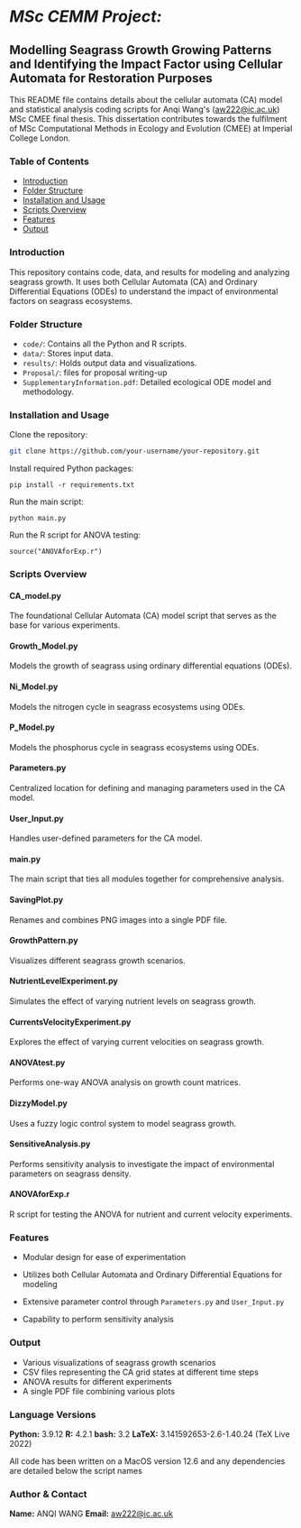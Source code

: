# *MSc CEMM Project:* 

## Modelling Seagrass Growth Growing Patterns and Identifying the Impact Factor using Cellular Automata for Restoration Purposes

This README file contains details about the cellular automata (CA) model and statistical analysis coding scripts for Anqi Wang's ([aw222@ic.ac.uk](mailto:aw222@ic.ac.uk)) MSc CMEE final thesis. This dissertation contributes towards the fulfilment of MSc Computational Methods in Ecology and Evolution (CMEE) at Imperial College London. 

### Table of Contents
- [Introduction](#introduction)
- [Folder Structure](#folder-structure)
- [Installation and Usage](#installation-and-usage)
- [Scripts Overview](#scripts-overview)
- [Features](#features)
- [Output](#output)

### Introduction

This repository contains code, data, and results for modeling and analyzing seagrass growth. It uses both Cellular Automata (CA) and Ordinary Differential Equations (ODEs) to understand the impact of environmental factors on seagrass ecosystems.

### Folder Structure

- `code/`: Contains all the Python and R scripts.
- `data/`: Stores input data.
- `results/`: Holds output data and visualizations.
- `Proposal/`:  files for proposal writing-up
- `SupplementaryInformation.pdf`: Detailed ecological ODE model and methodology.

### Installation and Usage

Clone the repository:
```bash
git clone https://github.com/your-username/your-repository.git
```

Install required Python packages:

`pip install -r requirements.txt`

Run the main script:

`python main.py`

Run the R script for ANOVA testing:

`source("ANOVAforExp.r")`

### Scripts Overview

#### CA_model.py

The foundational Cellular Automata (CA) model script that serves as the base for various experiments.

#### Growth_Model.py

Models the growth of seagrass using ordinary differential equations (ODEs).

#### Ni_Model.py

Models the nitrogen cycle in seagrass ecosystems using ODEs.

#### P_Model.py

Models the phosphorus cycle in seagrass ecosystems using ODEs.

#### Parameters.py

Centralized location for defining and managing parameters used in the CA model.

#### User_Input.py

Handles user-defined parameters for the CA model.

#### main.py

The main script that ties all modules together for comprehensive analysis.

#### SavingPlot.py

Renames and combines PNG images into a single PDF file.

#### GrowthPattern.py

Visualizes different seagrass growth scenarios.

#### NutrientLevelExperiment.py

Simulates the effect of varying nutrient levels on seagrass growth.

#### CurrentsVelocityExperiment.py

Explores the effect of varying current velocities on seagrass growth.

#### ANOVAtest.py

Performs one-way ANOVA analysis on growth count matrices.

#### DizzyModel.py

Uses a fuzzy logic control system to model seagrass growth.

#### SensitiveAnalysis.py

Performs sensitivity analysis to investigate the impact of environmental parameters on seagrass density.

#### ANOVAforExp.r

R script for testing the ANOVA for nutrient and current velocity experiments.

### Features

- Modular design for ease of experimentation

- Utilizes both Cellular Automata and Ordinary Differential Equations for modeling

- Extensive parameter control through `Parameters.py` and `User_Input.py`

- Capability to perform sensitivity analysis

### Output

  - Various visualizations of seagrass growth scenarios
  - CSV files representing the CA grid states at different time steps
  - ANOVA results for different experiments
  - A single PDF file combining various plots

### Language Versions

**Python:** 3.9.12 
**R:** 4.2.1 
**bash:** 3.2 
**LaTeX:** 3.141592653-2.6-1.40.24 (TeX Live 2022) 

All code has been written on a MacOS version 12.6 and any dependencies are detailed below the script names

### Author & Contact

**Name:** ANQI WANG
**Email:** [aw222@ic.ac.uk](mailto:aw222@ic.ac.uk)
